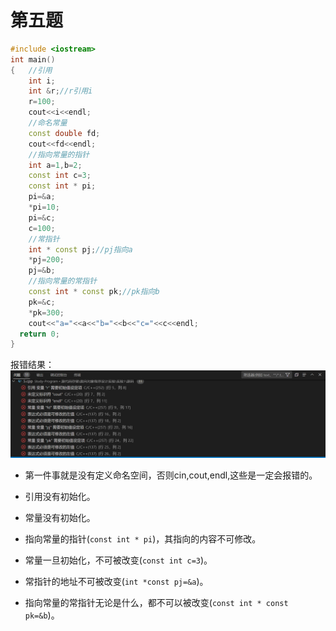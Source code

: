 # 第五题

```C++
#include <iostream>
int main()
{	//引用
	int i;
	int &r;//r引用i
	r=100;
	cout<<i<<endl;
	//命名常量
	const double fd;
	cout<<fd<<endl;
	//指向常量的指针
	int a=1,b=2;
	const int c=3;
	const int * pi;
	pi=&a;
	*pi=10;
	pi=&c;
	c=100;
	//常指针
	int * const pj;//pj指向a
	*pj=200;
	pj=&b;
	//指向常量的常指针
	const int * const pk;//pk指向b
	pk=&c;
	*pk=300;
	cout<<"a="<<a<<"b="<<b<<"c="<<c<<endl;
  return 0;
}

```

报错结果：
![5](./5.png)

- 第一件事就是没有定义命名空间，否则cin,cout,endl,这些是一定会报错的。

- 引用没有初始化。

- 常量没有初始化。

- 指向常量的指针(`const int * pi`)，其指向的内容不可修改。

- 常量一旦初始化，不可被改变(`const int c=3`)。

- 常指针的地址不可被改变(`int *const pj=&a`)。

- 指向常量的常指针无论是什么，都不可以被改变(`const int * const pk=&b`)。